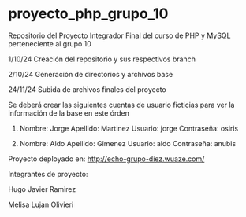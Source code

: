 # proyecto_php_grupo_10
Repositorio del Proyecto Integrador Final del curso de PHP y MySQL perteneciente al grupo 10

1/10/24 Creación del repositorio y sus respectivos branch

2/10/24 Generación de directorios y archivos base

24/11/24 Subida de archivos finales del proyecto

Se deberá crear las siguientes cuentas de usuario ficticias para ver la información de la base en este órden


1) Nombre: Jorge Apellido: Martinez Usuario: jorge Contraseña: osiris

2) Nombre: Aldo Apellido: Gimenez Usuario: aldo Contraseña: anubis


Proyecto deployado en: http://echo-grupo-diez.wuaze.com/

Integrantes de proyecto:

Hugo Javier Ramirez

Melisa Lujan Olivieri
